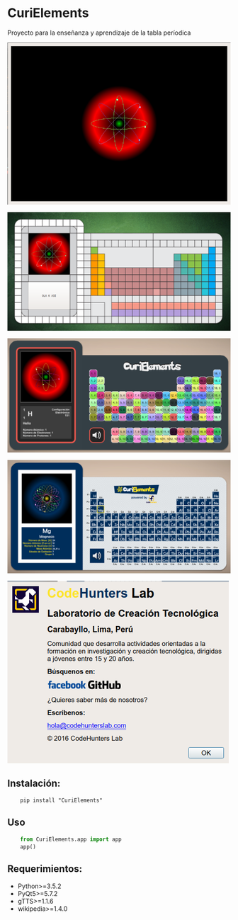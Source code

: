 # CuriElements
Proyecto para la enseñanza y aprendizaje de la tabla períodica

![Image of Atom](https://github.com/CodeHuntersLab/CuriElements/raw/master/resource/images/atom.png)

![Image of CuriElements](https://github.com/CodeHuntersLab/CuriElements/raw/master/resource/images/curielements.png)

![Image of CuriElements](https://github.com/CodeHuntersLab/CuriElements/raw/master/resource/images/curielements2.png)

![Image of CuriElements](https://github.com/CodeHuntersLab/CuriElements/raw/master/resource/images/curielements3.png)

![Image of CuriElements](https://github.com/CodeHuntersLab/CuriElements/raw/master/resource/images/about.png)

## Instalación:
```shell
    pip install "CuriElements"
```

## Uso
```python
    from CuriElements.app import app
    app()
```

## Requerimientos:

- Python>=3.5.2
- PyQt5>=5.7.2
- gTTS>=1.1.6
- wikipedia>=1.4.0